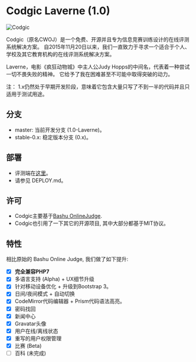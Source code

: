 # Codgic Laverne (1.0)

![Codgic](https://raw.githubusercontent.com/Codgic/codgic-web/master/web/public/assets/res/codgic.png)

Codgic（原名CWOJ）是一个免费、开源并且专为信息竞赛训练设计的在线评测系统解决方案。 自2015年11月20日以来，我们一直致力于寻求一个适合于个人、学校及其它教育机构的在线评测系统解决方案。

Laverne，电影《疯狂动物城》中主人公Judy Hopps的中间名，代表着一种尝试一切不畏失败的精神。 它给予了我在困难甚至不可能中取得突破的动力。

注： 1.x仍然处于早期开发阶段，意味着它包含大量只写了不到一半的代码并且只适用于测试用途。
     
## 分支
- master: 当前开发分支 (1.0-Laverne)。
- stable-0.x: 稳定版本分支 (0.x)。

## 部署
- 评测端在[这里](https://github.com/CDFLS/cwoj_daemon)。
- 请参见 DEPLOY.md。

## 许可
- Codgic主要基于[Bashu OnlineJudge](https://github.com/593141477/bashu-onlinejudge).
- Codgic也引用了一下其它的开源项目, 其中大部分都基于MIT协议。

## 特性
相比原始的 Bashu Online Judge, 我们做了如下提升:
- [X] <b>完全兼容PHP7</b>
- [X] 多语言支持 (Alpha) + UX细节升级
- [X] 针对移动设备优化 + 升级到Bootstrap 3。
- [X] 日间/夜间模式 + 自动切换
- [X] CodeMirror代码编辑器 + Prism代码语法高亮。
- [X] 密码找回    
- [X] 新闻中心
- [X] Gravatar头像
- [X] 用户在线/离线状态    
- [X] 重写的用户权限管理  
- [X] 比赛 (Beta) 
- [ ] 百科 (未完成)
